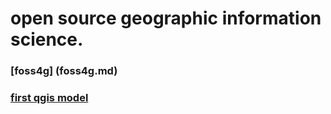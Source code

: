 # open source geographic information science.

### [foss4g] (foss4g.md)
### [first qgis model](qgisModel.md)
